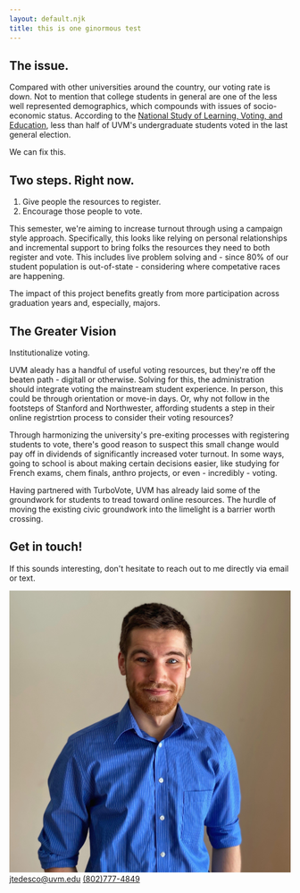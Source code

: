 ```yaml
---
layout: default.njk
title: this is one ginormous test
---
```

<section class="light-theme">
<div class="inner-section">
<figure class="highcharts-figure">
    <div id="container"></div>
</figure>
<h2>The issue.</h2>
<p>Compared with other universities around the country, our voting rate is down. Not to mention that college students in general are one of the less well represented demographics, which compounds with issues of socio-economic status. According to the <a href="https://idhe.tufts.edu/nslve">National Study of Learning, Voting, and Education</a>, less than half of UVM's undergraduate students voted in the last general election.</p>

<p class="bold">We can fix this.</p>
</div>
</section>

<section class="dark-theme">
<div class="inner-section">
<h2>Two steps. Right now.</h2>
<ol>
    <li>Give people the resources to register.</li>
    <li>Encourage those people to vote.</li>
</ol>
<p>This semester, we're aiming to increase turnout through using a campaign style approach. Specifically, this looks like relying on personal relationships and incremental support to bring folks the resources they need to both register and vote. This includes live problem solving and - since 80% of our student population is out-of-state - considering where competative races are happening.</p>
<p>The impact of this project benefits greatly from more participation across graduation years and, especially, majors.</p>
</div>
</section>

<section class="light-theme">
<div class="inner-section">
<h2>The Greater Vision</h2>
<p>Institutionalize voting.

UVM aleady has a handful of useful voting resources, but they're off the beaten path - digitall or otherwise. Solving for this, the administration should integrate voting the mainstream student experience. In person, this could be through orientation or move-in days. Or, why not follow in the footsteps of Stanford and Northwester, affording students a step in their online registrtion process to consider their voting resources?

Through harmonizing the university's pre-exiting processes with registering students to vote, there's good reason to suspect this small change would pay off in dividends of significantly increased voter turnout. In some ways, going to school is about making certain decisions easier, like studying for French exams, chem finals, anthro projects, or even - incredibly - voting.

Having partnered with TurboVote, UVM has already laid some of the groundwork for students to tread toward online resources. The hurdle of moving the existing civic groundwork into the limelight is a barrier worth crossing.</p>
</div>
</section>

<section class="dark-theme">
<div class="inner-section">
<h2>Get in touch!</h2>
<p>If this sounds interesting, don't hesitate to reach out to me directly via email or text.</p>

<div class="contact-info">
    <img src="assets/images/headshot.jpg" class="profile-pic" alt="Portfolio picture of James">
    <a class="email" href = "mailto:jtedesco@uvm.edu">jtedesco@uvm.edu</a>
    <a class="phone" href="tel:1-802-777-4849">(802)777-4849</a>
</div>
</div>
</section>
